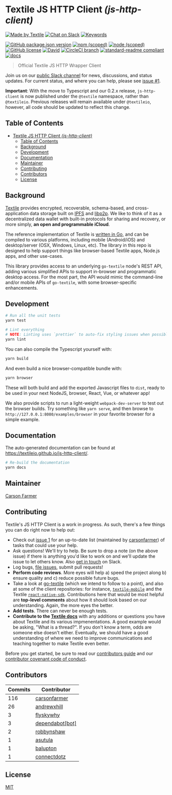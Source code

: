 # Textile JS HTTP Client _(js-http-client)_

[![Made by Textile](https://img.shields.io/badge/made%20by-Textile-informational.svg?style=popout-square)](https://textile.io)
[![Chat on Slack](https://img.shields.io/badge/slack-slack.textile.io-informational.svg?style=popout-square)](https://slack.textile.io)
[![Keywords](https://img.shields.io/github/package-json/keywords/textileio/js-http-client.svg?style=popout-square)](./package.json)

[![GitHub package.json version](https://img.shields.io/github/package-json/v/textileio/js-http-client.svg?style=popout-square)](./package.json)
[![npm (scoped)](https://img.shields.io/npm/v/@textile/js-http-client.svg?style=popout-square)](https://www.npmjs.com/package/@textile/js-http-client)
[![node (scoped)](https://img.shields.io/node/v/@textile/js-http-client.svg?style=popout-square)](https://www.npmjs.com/package/@textile/js-http-client)
[![GitHub license](https://img.shields.io/github/license/textileio/js-http-client.svg?style=popout-square)](./LICENSE)
[![David](https://img.shields.io/david/dev/textileio/js-http-client.svg)](https://david-dm.org/textileio/js-http-client)
[![CircleCI branch](https://img.shields.io/circleci/project/github/textileio/js-http-client/master.svg?style=popout-square)](https://circleci.com/gh/textileio/js-http-client)
[![standard-readme compliant](https://img.shields.io/badge/readme%20style-standard-brightgreen.svg?style=popout-square)](https://github.com/RichardLitt/standard-readme)
[![docs](https://img.shields.io/badge/docs-master-success.svg?style=popout-square)](https://textileio.github.io/js-http-client/)

> Official Textile JS HTTP Wrapper Client

Join us on our [public Slack channel](https://slack.textile.io/) for news, discussions, and status updates. For current status, and where you can help, please see [issue #1](https://github.com/textileio/js-http-client/issues/1).

**Important**: With the move to Typescript and our 0.2.x release, `js-http-client` is now
published under the `@textile` namespace, rather than `@textileio`. Previous
releases will remain available under `@textileio`, however, all
code should be updated to reflect this change.

## Table of Contents

- [Textile JS HTTP Client _(js-http-client)_](#textile-js-http-client-js-http-client)
  - [Table of Contents](#table-of-contents)
  - [Background](#background)
  - [Development](#development)
  - [Documentation](#documentation)
  - [Maintainer](#maintainer)
  - [Contributing](#contributing)
  - [Contributors](#contributors)
  - [License](#license)

## Background

[Textile](https://www.textile.io) provides encrypted, recoverable, schema-based, and cross-application data storage built on [IPFS](https://github.com/ipfs) and [libp2p](https://github.com/libp2p). We like to think of it as a decentralized data wallet with built-in protocols for sharing and recovery, or more simply, **an open and programmable iCloud**.

The reference implementation of Textile is [written in Go](https://github.com/textileio/go-textile), and can be compiled to various platforms, including mobile (Android/iOS) and desktop/server (OSX, Windows, Linux, etc). The library in this repo is designed to help support things like browser-based Textile apps, Node.js apps, and other use-cases.

This library provides access to an underlying `go-textile` node's REST API, adding various simplified APIs to support in-browser and programmatic desktop access. For the most part, the API would mimic the command-line and/or mobile APIs of `go-textile`, with some browser-specific enhancements.

## Development

```sh
# Run all the unit tests
yarn test

# Lint everything
# NOTE: Linting uses `prettier` to auto-fix styling issues when possible
yarn lint
```

You can also compile the Typescript yourself with:

```sh
yarn build
```

And even build a nice browser-compatible bundle with:

```sh
yarn browser
```

These will both build and add the exported Javascript files to `dist`, ready to be used in your next NodeJS, browser, React, Vue, or whatever app!

We also provide scripts to run a light-weight `webpack-dev-server` to test out the browser builds. Try something like `yarn serve`, and then browse to `http://127.0.0.1:8080/examples/browser` in your favorite browser for a simple example.

## Documentation

The auto-generated documentation can be found at https://textileio.github.io/js-http-client/.

```sh
# Re-build the documentation
yarn docs
```

## Maintainer

[Carson Farmer](https://github.com/carsonfarmer)

## Contributing

Textile's JS HTTP Client is a work in progress. As such, there's a few things you can do right now to help out:

  * Check out [issue 1](https://github.com/textileio/js-http-client/issues/1) for an up-to-date list (maintained by [carsonfarmer](https://github.com/carsonfarmer)) of tasks that could use your help.
  * Ask questions! We'll try to help. Be sure to drop a note (on the above issue) if there is anything you'd like to work on and we'll update the issue to let others know. Also [get in touch](https://slack.textile.io) on Slack.
  * Log bugs, [file issues](https://github.com/textileio/js-http-client/issues), submit pull requests!
  * **Perform code reviews**. More eyes will help a) speed the project along b) ensure quality and c) reduce possible future bugs.
  * Take a look at [go-textile](https://github.com/textileio/go-textile) (which we intend to follow to a point), and also at some of the client repositories: for instance, [`textile-mobile`](https://github.com/textileio/textile-mobile) and the Textile [`react-native-sdk`](https://github.com/textileio/react-native-sdk). Contributions here that would be most helpful are **top-level comments** about how it should look based on our understanding. Again, the more eyes the better.
  * **Add tests**. There can never be enough tests.
  * **Contribute to the [Textile docs](https://github.com/textileio/docs)** with any additions or questions you have about Textile and its various impmenentations. A good example would be asking, "What is a thread?". If you don't know a term, odds are someone else doesn't either. Eventually, we should have a good understanding of where we need to improve communications and teaching together to make Textile even better.

 Before you get started, be sure to read our [contributors guide](./CONTRIBUTING.md) and our [contributor covenant code of conduct](./CODE_OF_CONDUCT.md).

## Contributors
<!-- Update with yarn credit -->
<!-- ⛔️ AUTO-GENERATED-CONTENT:START (CONTRIBUTORS) -->
| **Commits** | **Contributor** |  
| --- | --- |  
| 116 | [carsonfarmer](https://github.com/carsonfarmer) |  
| 26  | [andrewxhill](https://github.com/andrewxhill) |  
| 3   | [flyskywhy](https://github.com/flyskywhy) |  
| 3   | [dependabot[bot]](https://github.com/apps/dependabot) |  
| 2   | [robbynshaw](https://github.com/robbynshaw) |  
| 1   | [asutula](https://github.com/asutula) |  
| 1   | [balupton](https://github.com/balupton) |  
| 1   | [connectdotz](https://github.com/connectdotz) |  

<!-- ⛔️ AUTO-GENERATED-CONTENT:END -->

## License

[MIT](./LICENSE)
